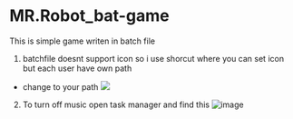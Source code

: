 # MR.Robot_bat-game
This is simple game writen in batch file
1. batchfile doesnt support icon so i use shorcut where you can set icon but each user have own path
- change to your path ![](https://i.imgur.com/j3a8ptW.png)
2. To turn off music open task manager and find this ![image](https://i.imgur.com/Tr5mRlR.png)
